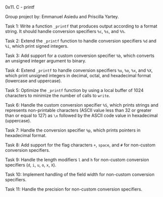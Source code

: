 0x11. C - printf

Group project by: Emmanuel Asiedu and Priscilla Yartey.

Task 1:
Write a function `_printf` that produces output according to a format string. It should handle conversion specifiers `%c`, `%s`, and `%%`.

Task 2:
Extend the `_printf` function to handle conversion specifiers `%d` and `%i`, which print signed integers.

Task 3:
Add support for a custom conversion specifier `%b`, which converts an unsigned integer argument to binary.

Task 4:
Extend `_printf` to handle conversion specifiers `%u`, `%o`, `%x`, and `%X`, which print unsigned integers in decimal, octal, and hexadecimal format (lowercase and uppercase).

Task 5:
Optimize the `_printf` function by using a local buffer of 1024 characters to minimize the number of calls to `write`.

Task 6:
Handle the custom conversion specifier `%S`, which prints strings and represents non-printable characters (ASCII value less than 32 or greater than or equal to 127) as `\x` followed by the ASCII code value in hexadecimal (uppercase).

Task 7:
Handle the conversion specifier `%p`, which prints pointers in hexadecimal format.

Task 8:
Add support for the flag characters `+`, `space`, and `#` for non-custom conversion specifiers.

Task 9:
Handle the length modifiers `l` and `h` for non-custom conversion specifiers (`d`, `i`, `u`, `o`, `x`, `X`).

Task 10:
Implement handling of the field width for non-custom conversion specifiers.

Task 11:
Handle the precision for non-custom conversion specifiers.

